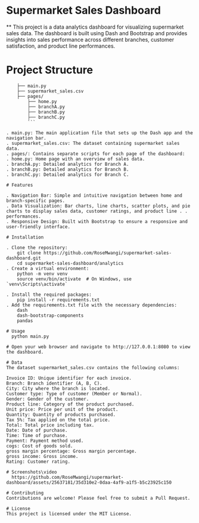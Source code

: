 # Supermarket Sales Dashboard

** This project is a data analytics dashboard for visualizing supermarket sales data. The dashboard is built using Dash and Bootstrap and provides insights into sales performance across different branches, customer satisfaction, and product line performances.

# Project Structure

```analytics/
    ├── main.py
    ├── supermarket_sales.csv
    ├── pages/
        ├── home.py
        ├── branchA.py
        ├── branchB.py
        ├── branchC.py
        ```

. main.py: The main application file that sets up the Dash app and the navigation bar.
. supermarket_sales.csv: The dataset containing supermarket sales data.
. pages/: Contains separate scripts for each page of the dashboard:
. home.py: Home page with an overview of sales data.
. branchA.py: Detailed analytics for Branch A.
. branchB.py: Detailed analytics for Branch B.
. branchC.py: Detailed analytics for Branch C.

# Features

. Navigation Bar: Simple and intuitive navigation between home and branch-specific pages.
. Data Visualization: Bar charts, line charts, scatter plots, and pie charts to display sales data, customer ratings, and product line . . performances.
. Responsive Design: Built with Bootstrap to ensure a responsive and user-friendly interface.

# Installation

. Clone the repository:
    git clone https://github.com/RoseMwangi/supermarket-sales-dashboard.git
    cd supermarket-sales-dashboard/analytics
. Create a virtual environment:
    python -m venv venv
    source venv/bin/activate  # On Windows, use `venv\Scripts\activate`

. Install the required packages:
    pip install -r requirements.txt
. Add the requirements.txt file with the necessary dependencies:
    dash
    dash-bootstrap-components
    pandas

# Usage
  python main.py

# Open your web browser and navigate to http://127.0.0.1:8080 to view the dashboard.

# Data
The dataset supermarket_sales.csv contains the following columns:

Invoice ID: Unique identifier for each invoice.
Branch: Branch identifier (A, B, C).
City: City where the branch is located.
Customer type: Type of customer (Member or Normal).
Gender: Gender of the customer.
Product line: Category of the product purchased.
Unit price: Price per unit of the product.
Quantity: Quantity of products purchased.
Tax 5%: Tax applied on the total price.
Total: Total price including tax.
Date: Date of purchase.
Time: Time of purchase.
Payment: Payment method used.
cogs: Cost of goods sold.
gross margin percentage: Gross margin percentage.
gross income: Gross income.
Rating: Customer rating.

# Screenshots\video
  https://github.com/RoseMwangi/supermarket-dashboard/assets/25637181/35d310e2-0daa-4af9-a1f5-b5c23925c150

# Contributing
Contributions are welcome! Please feel free to submit a Pull Request.

# License
This project is licensed under the MIT License. 


